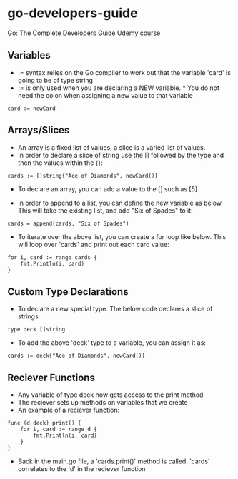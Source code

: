 # go-developers-guide

Go: The Complete Developers Guide Udemy course

## Variables
* := syntax relies on the Go compiler to work out that the variable 'card' is going to be of type string
* := is only used when you are declaring a NEW variable. * You do not need the colon when assigning a new value to that variable

```
card := newCard
```

## Arrays/Slices
* An array is a fixed list of values, a slice is a varied list of values.
* In order to declare a slice of string use the [] followed by the type and then the values within the {}:

```
cards := []string{"Ace of Diamonds", newCard()}
```


* To declare an array, you can add a value to the [] such as [5]


* In order to append to a list, you can define the new variable as below. This will take the existing list, and add "Six of Spades" to it:

```
cards = append(cards, "Six of Spades")
```


* To iterate over the above list, you can create a for loop like below. This will loop over 'cards' and print out each card value:

```
for i, card := range cards {
	fmt.Println(i, card)
}
```


## Custom Type Declarations
* To declare a new special type. The below code declares a slice of strings:

```
type deck []string
```

* To add the above 'deck' type to a variable, you can assign it as:

```
cards := deck{"Ace of Diamonds", newCard()}
```


## Reciever Functions
* Any variable of type deck now gets access to the print method
* The reciever sets up methods on variables that we create
* An example of a reciever function:

```
func (d deck) print() {
	for i, card := range d {
		fmt.Println(i, card)
	}
}
```

* Back in the main.go file, a 'cards.print()' method is called. 'cards' correlates to the 'd' in the reciever function